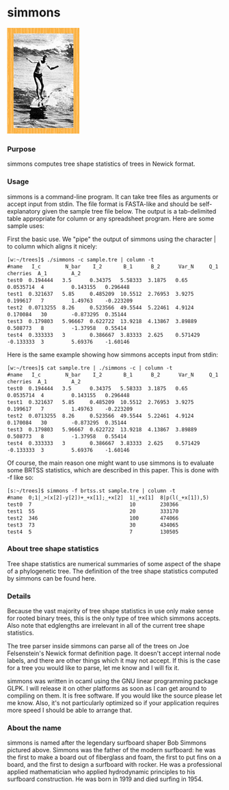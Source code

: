 # simmons

![](https://raw.githubusercontent.com/matsen/simmons/master/extras/simmons.png)

### Purpose
simmons computes tree shape statistics of trees in Newick format.

### Usage
simmons is a command-line program. It can take tree files as arguments or accept input from stdin. The file format is FASTA-like and should be self-explanatory given the sample tree file below. The output is a tab-delimited table appropriate for column or any spreadsheet program. Here are some sample uses:

First the basic use. We "pipe" the output of simmons using the character | to column which aligns it nicely:

    [w:~/trees]$ ./simmons -c sample.tre | column -t
    #name   I_c        N_bar    I_2       B_1      B_2      Var_N     Q_1        cherries  A_1        A_2
    test0  0.194444   3.5      0.34375   5.58333  3.1875   0.65      0.0535714  4         0.143155   0.296448
    test1  0.321637   5.85     0.485209  10.5512  2.76953  3.9275    0.199617   7         1.49763    -0.223209
    test2  0.0713255  8.26     0.523566  49.5544  5.22461  4.9124    0.170084   30        -0.873295  0.35144
    test3  0.179803   5.96667  0.622722  13.9218  4.13867  3.89889   0.508773   8         -1.37958   0.55414
    test4  0.333333   3        0.386667  3.83333  2.625    0.571429  -0.133333  3         5.69376    -1.60146

Here is the same example showing how simmons accepts input from stdin:

    [w:~/trees]$ cat sample.tre | ./simmons -c | column -t
    #name   I_c        N_bar    I_2       B_1      B_2      Var_N     Q_1        cherries  A_1        A_2
    test0  0.194444   3.5      0.34375   5.58333  3.1875   0.65      0.0535714  4         0.143155   0.296448
    test1  0.321637   5.85     0.485209  10.5512  2.76953  3.9275    0.199617   7         1.49763    -0.223209
    test2  0.0713255  8.26     0.523566  49.5544  5.22461  4.9124    0.170084   30        -0.873295  0.35144
    test3  0.179803   5.96667  0.622722  13.9218  4.13867  3.89889   0.508773   8         -1.37958   0.55414
    test4  0.333333   3        0.386667  3.83333  2.625    0.571429  -0.133333  3         5.69376    -1.60146

Of course, the main reason one might want to use simmons is to evaluate some BRTSS statistics, which are described in this paper. This is done with -f like so:

    [s:~/trees]$ simmons -f brtss.st sample.tre | column -t
    #name  0;1|_>(x[2]-y[2])+_+x[1];_+x[2]  1|_+x[1]  8|p(l(_+x[1]),5)
    test0  7                                10        230366
    test1  55                               20        333170
    test2  346                              100       474066
    test3  73                               30        434065
    test4  5                                7         130505

### About tree shape statistics
Tree shape statistics are numerical summaries of some aspect of the shape of a phylogenetic tree. The definition of the tree shape statistics computed by simmons can be found here.

### Details
Because the vast majority of tree shape statistics in use only make sense for rooted binary trees, this is the only type of tree which simmons accepts. Also note that edglengths are irrelevant in all of the current tree shape statistics.

The tree parser inside simmons can parse all of the trees on Joe Felsenstein's Newick format definition page. It doesn't accept internal node labels, and there are other things which it may not accept. If this is the case for a tree you would like to parse, let me know and I will fix it.

simmons was written in ocaml using the GNU linear programming package GLPK. I will release it on other platforms as soon as I can get around to compiling on them. It is free software. If you would like the source please let me know. Also, it's not particularly optimized so if your application requires more speed I should be able to arrange that.

### About the name
simmons is named after the legendary surfboard shaper Bob Simmons pictured above. Simmons was the father of the modern surfboard: he was the first to make a board out of fiberglass and foam, the first to put fins on a board, and the first to design a surfboard with rocker. He was a professional applied mathematician who applied hydrodynamic principles to his surfboard construction. He was born in 1919 and died surfing in 1954.
